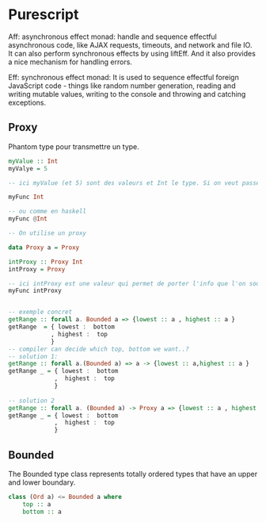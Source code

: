 # Purescript

Aff: asynchronous effect monad: handle and sequence effectful asynchronous code, like AJAX requests, timeouts, and network and file IO. It can also perform synchronous effects by using liftEff. And it also provides a nice mechanism for handling errors.

Eff: synchronous effect monad: It is used to sequence effectful foreign JavaScript code - things like random number generation, reading and writing mutable values, writing to the console and throwing and catching exceptions.

## Proxy

Phantom type pour transmettre un type.

```purescript
myValue :: Int
myValye = 5

-- ici myValue (et 5) sont des valeurs et Int le type. Si on veut passer un type à une fonction, on ne peut pas faire:

myFunc Int 

-- ou comme en haskell
myFunc @Int

-- On utilise un proxy

data Proxy a = Proxy

intProxy :: Proxy Int
intProxy = Proxy

-- ici intProxy est une valeur qui permet de porter l'info que l'on souhaite
myFunc intProxy


-- exemple concret
getRange :: forall a. Bounded a => {lowest :: a , highest :: a }
getRange  = { lowest :  bottom
            , highest :  top
            }
-- compiler can decide which top, bottom we want..? 
-- solution 1:
getRange :: forall a.(Bounded a) => a -> {lowest :: a,highest :: a }
getRange _ = { lowest :  bottom
             ,  highest :  top
             }
             
-- solution 2
getRange :: forall a. (Bounded a) -> Proxy a => {lowest :: a , highest :: a }
getRange _ = { lowest :  bottom
             ,  highest :  top
             }
```


## Bounded

The Bounded type class represents totally ordered types that have an upper and lower boundary.

```purescript
class (Ord a) <= Bounded a where
    top :: a
    bottom :: a
```
